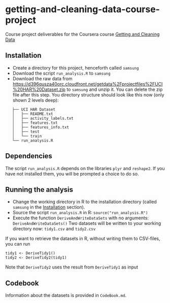 getting-and-cleaning-data-course-project
========================================

Course project deliverables for the Coursera course [Getting and Cleaning Data](https://www.coursera.org/course/getdata)

## Installation
* Create a directory for this project, henceforth called `samsung`
* Download the script `run_analysis.R` to `samsung` 
* Download the raw data from https://d396qusza40orc.cloudfront.net/getdata%2Fprojectfiles%2FUCI%20HAR%20Dataset.zip to `samsung` and unzip it. You can delete the zip file after this step.
  You directory structure should look like this now (only shown 2 levels deep):
 
 ```
    ├── UCI HAR Dataset
    │   ├── README.txt
    │   ├── activity_labels.txt
    │   ├── features.txt
    │   ├── features_info.txt
    │   ├── test
    │   └── train
    └── run_analysis.R
```

## Dependencies
The script `run_analysis.R` depends on the libraries `plyr` and `reshape2`. If you have not installed them, you will be prompted a choice to do so.
    
## Running the analysis     
* Change the working directory in R to the installation directory (called `samsung` in the [Installation](#Installation) section).     
* Source the script `run_analysis.R` in R: `source("run_analysis.R")`
* Execute the function `DeriveAndWriteDataSets` with no arguments: `DeriveAndWriteDataSets()`
  Two datasets will be written to your working directory now: `tidy1.csv` and `tidy2.csv` 

If you want to retrieve the datasets in R, without writing them to CSV-files, you can run

    tidy1 <- DeriveTidy1()
    tidy2 <- DeriveTidy2(tidy1)

Note that `DeriveTidy2` uses the result from `DeriveTidy1` as input

## Codebook
Information about the datasets is provided in `CodeBook.md`.     
